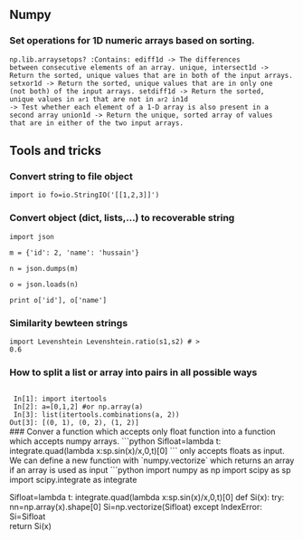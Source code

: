 ## Numpy
### Set operations for 1D numeric arrays based on sorting.
<code>np.lib.arraysetops?
:Contains:
  ediff1d -> The differences between consecutive elements of an array.
  unique,
  intersect1d -> Return the sorted, unique values that are in both of the input arrays.
  setxor1d -> Return the sorted, unique values that are in only one (not both) of the
              input arrays.
  setdiff1d -> Return the sorted, unique values in `ar1` that are not in `ar2`
  in1d -> Test whether each element of a 1-D array is also present in a second array
  union1d -> Return the unique, sorted array of values that are in either of the two
             input arrays.</code>
             
         
## Tools and tricks
### Convert string to file object
<code>import io
fo=io.StringIO('[[1,2,3]]')</code>
### Convert  object (dict, lists,...) to recoverable string
<code>import json  
m = {'id': 2, 'name': 'hussain'}  
n = json.dumps(m)  
o = json.loads(n)  
print o['id'], o['name']</code>
### Similarity bewteen strings
<code>import Levenshtein
Levenshtein.ratio(s1,s2) # > 0.6</code>
### How to split a list or array into pairs in all possible ways
<code>
 In[1]: import itertools
 In[2]: a=[0,1,2] #or np.array(a)
 In[3]: list(itertools.combinations(a, 2))
Out[3]: [(0, 1), (0, 2), (1, 2)]
</code>
### Conver a function which accepts only float function into a function which accepts numpy arrays.
```python
Sifloat=lambda t: integrate.quad(lambda x:sp.sin(x)/x,0,t)[0]
```
only accepts floats as input. We can define a new function with `numpy.vectorize`  which returns an array if an array is used as input
```python
import numpy as np
import scipy as sp
import scipy.integrate as integrate

Sifloat=lambda t: integrate.quad(lambda x:sp.sin(x)/x,0,t)[0]
def Si(x):
    try:
        nn=np.array(x).shape[0]
        Si=np.vectorize(Sifloat)
    except IndexError:
        Si=Sifloat        
    return Si(x)
```
